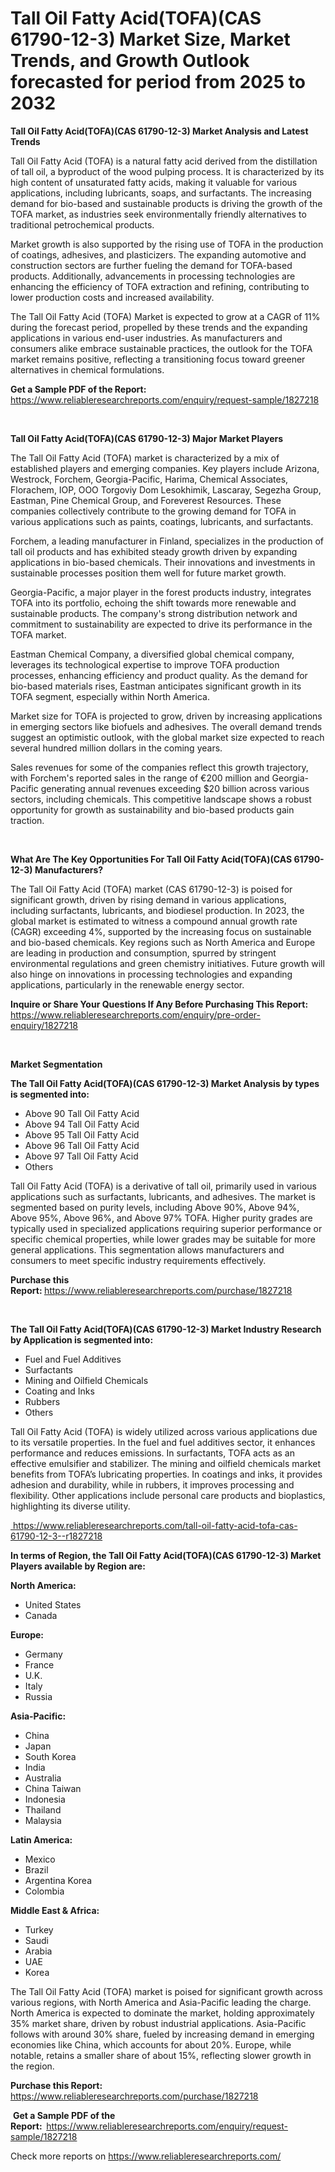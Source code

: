 <p><h1>Tall Oil Fatty Acid(TOFA)(CAS 61790-12-3) Market Size, Market Trends, and Growth Outlook forecasted for period from 2025 to 2032</h1></p><p><strong>Tall Oil Fatty Acid(TOFA)(CAS 61790-12-3) Market Analysis and Latest Trends</strong></p>
<p><p>Tall Oil Fatty Acid (TOFA) is a natural fatty acid derived from the distillation of tall oil, a byproduct of the wood pulping process. It is characterized by its high content of unsaturated fatty acids, making it valuable for various applications, including lubricants, soaps, and surfactants. The increasing demand for bio-based and sustainable products is driving the growth of the TOFA market, as industries seek environmentally friendly alternatives to traditional petrochemical products. </p><p>Market growth is also supported by the rising use of TOFA in the production of coatings, adhesives, and plasticizers. The expanding automotive and construction sectors are further fueling the demand for TOFA-based products. Additionally, advancements in processing technologies are enhancing the efficiency of TOFA extraction and refining, contributing to lower production costs and increased availability.</p><p>The Tall Oil Fatty Acid (TOFA) Market is expected to grow at a CAGR of 11% during the forecast period, propelled by these trends and the expanding applications in various end-user industries. As manufacturers and consumers alike embrace sustainable practices, the outlook for the TOFA market remains positive, reflecting a transitioning focus toward greener alternatives in chemical formulations.</p></p>
<p><strong>Get a Sample PDF of the Report:&nbsp;</strong> <a href="https://www.reliableresearchreports.com/enquiry/request-sample/1827218?utm_campaign=3022&utm_medium=2&utm_source=Github&utm_content=ia&utm_term=03042025&utm_id=tall-oil-fatty-acidtofacas-61790-12-3">https://www.reliableresearchreports.com/enquiry/request-sample/1827218</a></p>
<p>&nbsp;</p>
<p><strong>Tall Oil Fatty Acid(TOFA)(CAS 61790-12-3) Major Market Players</strong></p>
<p><p>The Tall Oil Fatty Acid (TOFA) market is characterized by a mix of established players and emerging companies. Key players include Arizona, Westrock, Forchem, Georgia-Pacific, Harima, Chemical Associates, Florachem, IOP, OOO Torgoviy Dom Lesokhimik, Lascaray, Segezha Group, Eastman, Pine Chemical Group, and Foreverest Resources. These companies collectively contribute to the growing demand for TOFA in various applications such as paints, coatings, lubricants, and surfactants.</p><p>Forchem, a leading manufacturer in Finland, specializes in the production of tall oil products and has exhibited steady growth driven by expanding applications in bio-based chemicals. Their innovations and investments in sustainable processes position them well for future market growth.</p><p>Georgia-Pacific, a major player in the forest products industry, integrates TOFA into its portfolio, echoing the shift towards more renewable and sustainable products. The company's strong distribution network and commitment to sustainability are expected to drive its performance in the TOFA market.</p><p>Eastman Chemical Company, a diversified global chemical company, leverages its technological expertise to improve TOFA production processes, enhancing efficiency and product quality. As the demand for bio-based materials rises, Eastman anticipates significant growth in its TOFA segment, especially within North America.</p><p>Market size for TOFA is projected to grow, driven by increasing applications in emerging sectors like biofuels and adhesives. The overall demand trends suggest an optimistic outlook, with the global market size expected to reach several hundred million dollars in the coming years.</p><p>Sales revenues for some of the companies reflect this growth trajectory, with Forchem's reported sales in the range of €200 million and Georgia-Pacific generating annual revenues exceeding $20 billion across various sectors, including chemicals. This competitive landscape shows a robust opportunity for growth as sustainability and bio-based products gain traction.</p></p>
<p>&nbsp;</p>
<p><strong>What Are The Key Opportunities For Tall Oil Fatty Acid(TOFA)(CAS 61790-12-3) Manufacturers?</strong></p>
<p><p>The Tall Oil Fatty Acid (TOFA) market (CAS 61790-12-3) is poised for significant growth, driven by rising demand in various applications, including surfactants, lubricants, and biodiesel production. In 2023, the global market is estimated to witness a compound annual growth rate (CAGR) exceeding 4%, supported by the increasing focus on sustainable and bio-based chemicals. Key regions such as North America and Europe are leading in production and consumption, spurred by stringent environmental regulations and green chemistry initiatives. Future growth will also hinge on innovations in processing technologies and expanding applications, particularly in the renewable energy sector.</p></p>
<p><strong>Inquire or Share Your Questions If Any Before Purchasing This Report:</strong> <a href="https://www.reliableresearchreports.com/enquiry/pre-order-enquiry/1827218?utm_campaign=3022&utm_medium=2&utm_source=Github&utm_content=ia&utm_term=03042025&utm_id=tall-oil-fatty-acidtofacas-61790-12-3">https://www.reliableresearchreports.com/enquiry/pre-order-enquiry/1827218</a></p>
<p>&nbsp;</p>
<p><strong>Market Segmentation</strong></p>
<p><strong>The Tall Oil Fatty Acid(TOFA)(CAS 61790-12-3) Market Analysis by types is segmented into:</strong></p>
<p><ul><li>Above 90 Tall Oil Fatty Acid</li><li>Above 94 Tall Oil Fatty Acid</li><li>Above 95 Tall Oil Fatty Acid</li><li>Above 96 Tall Oil Fatty Acid</li><li>Above 97 Tall Oil Fatty Acid</li><li>Others</li></ul></p>
<p><p>Tall Oil Fatty Acid (TOFA) is a derivative of tall oil, primarily used in various applications such as surfactants, lubricants, and adhesives. The market is segmented based on purity levels, including Above 90%, Above 94%, Above 95%, Above 96%, and Above 97% TOFA. Higher purity grades are typically used in specialized applications requiring superior performance or specific chemical properties, while lower grades may be suitable for more general applications. This segmentation allows manufacturers and consumers to meet specific industry requirements effectively.</p></p>
<p><strong>Purchase this Report:&nbsp;</strong><a href="https://www.reliableresearchreports.com/purchase/1827218?utm_campaign=3022&utm_medium=2&utm_source=Github&utm_content=ia&utm_term=03042025&utm_id=tall-oil-fatty-acidtofacas-61790-12-3">https://www.reliableresearchreports.com/purchase/1827218</a></p>
<p>&nbsp;</p>
<p><strong>The Tall Oil Fatty Acid(TOFA)(CAS 61790-12-3) Market Industry Research by Application is segmented into:</strong></p>
<p><ul><li>Fuel and Fuel Additives</li><li>Surfactants</li><li>Mining and Oilfield Chemicals</li><li>Coating and Inks</li><li>Rubbers</li><li>Others</li></ul></p>
<p><p>Tall Oil Fatty Acid (TOFA) is widely utilized across various applications due to its versatile properties. In the fuel and fuel additives sector, it enhances performance and reduces emissions. In surfactants, TOFA acts as an effective emulsifier and stabilizer. The mining and oilfield chemicals market benefits from TOFA’s lubricating properties. In coatings and inks, it provides adhesion and durability, while in rubbers, it improves processing and flexibility. Other applications include personal care products and bioplastics, highlighting its diverse utility.</p></p>
<p><a href="https://www.reliableresearchreports.com/tall-oil-fatty-acid-tofa-cas-61790-12-3--r1827218?utm_campaign=3022&utm_medium=2&utm_source=Github&utm_content=ia&utm_term=03042025&utm_id=tall-oil-fatty-acidtofacas-61790-12-3">&nbsp;https://www.reliableresearchreports.com/tall-oil-fatty-acid-tofa-cas-61790-12-3--r1827218</a></p>
<p><strong>In terms of Region, the Tall Oil Fatty Acid(TOFA)(CAS 61790-12-3) Market Players available by Region are:</strong></p>
<p>
    <p> <strong> North America: </strong>
        <ul>
            <li>United States</li>
            <li>Canada</li>
        </ul>
        </p> 
    <p> <strong> Europe: </strong>
        <ul>
            <li>Germany</li>
            <li>France</li>
            <li>U.K.</li>
            <li>Italy</li>
            <li>Russia</li>
        </ul>
        </p> 
    <p> <strong> Asia-Pacific: </strong>
        <ul>
            <li>China</li>
            <li>Japan</li>
            <li>South Korea</li>
            <li>India</li>
            <li>Australia</li>
            <li>China Taiwan</li>
            <li>Indonesia</li>
            <li>Thailand</li>
            <li>Malaysia</li>
        </ul>
        </p> 
    <p> <strong> Latin America: </strong>
        <ul>
            <li>Mexico</li>
            <li>Brazil</li>
            <li>Argentina Korea</li>
            <li>Colombia</li>
        </ul>
        </p> 
    <p> <strong> Middle East & Africa: </strong>
        <ul>
            <li>Turkey</li>
            <li>Saudi</li>
            <li>Arabia</li>
            <li>UAE</li>
            <li>Korea</li>
        </ul>
    </p>
    </p>
<p><p>The Tall Oil Fatty Acid (TOFA) market is poised for significant growth across various regions, with North America and Asia-Pacific leading the charge. North America is expected to dominate the market, holding approximately 35% market share, driven by robust industrial applications. Asia-Pacific follows with around 30% share, fueled by increasing demand in emerging economies like China, which accounts for about 20%. Europe, while notable, retains a smaller share of about 15%, reflecting slower growth in the region.</p></p>
<p><strong>Purchase this Report: </strong><a href="https://www.reliableresearchreports.com/purchase/1827218?utm_campaign=3022&utm_medium=2&utm_source=Github&utm_content=ia&utm_term=03042025&utm_id=tall-oil-fatty-acidtofacas-61790-12-3">https://www.reliableresearchreports.com/purchase/1827218</a></p>
<p>&nbsp;<strong>Get a Sample PDF of the Report:&nbsp;&nbsp;</strong><a href="https://www.reliableresearchreports.com/enquiry/request-sample/1827218?utm_campaign=3022&utm_medium=2&utm_source=Github&utm_content=ia&utm_term=03042025&utm_id=tall-oil-fatty-acidtofacas-61790-12-3">https://www.reliableresearchreports.com/enquiry/request-sample/1827218</a></p>
<p><strong></strong></p>
<p>Check more reports on <a href="https://www.reliableresearchreports.com/?utm_campaign=3022&utm_medium=2&utm_source=Github&utm_content=ia&utm_term=03042025&utm_id=tall-oil-fatty-acidtofacas-61790-12-3">https://www.reliableresearchreports.com/</a></p>